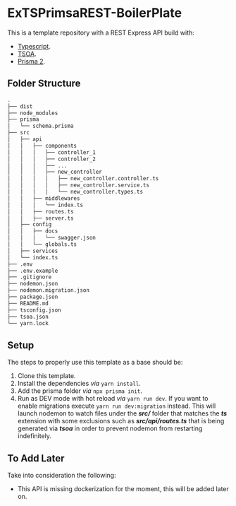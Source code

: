 # ExTSPrimsaREST-BoilerPlate

This is a template repository with a REST Express API build with:

-   [Typescript](https://www.typescriptlang.org/tsconfig).
-   [TSOA](https://tsoa-community.github.io/docs/getting-started.html#initializing-our-project).
-   [Prisma 2](https://www.prisma.io/docs/getting-started/setup-prisma/add-to-existing-project-typescript-postgres).

## Folder Structure

```bash
.
├── dist
├── node_modules
├── prisma
│   └── schema.prisma
├── src
│   ├── api
│   │   ├── components
│   │   │   ├── controller_1
│   │   │   ├── controller_2
│   │   │   ├── ...
│   │   │   ├── new_controller
│   │   │   │   ├── new_controller.controller.ts
│   │   │   │   ├── new_controller.service.ts
│   │   │   │   └── new_controller.types.ts
│   │   ├── middlewares
│   │   │   └── index.ts
│   │   ├── routes.ts
│   │   ├── server.ts
│   ├── config
│   │   ├── docs
│   │   │   └── swagger.json
│   │   └── globals.ts
│   ├── services
│   └── index.ts
├── .env
├── .env.example
├── .gitignore
├── nodemon.json
├── nodemon.migration.json
├── package.json
├── README.md
├── tsconfig.json
├── tsoa.json
└── yarn.lock
```

## Setup

The steps to properly use this template as a base should be:

1. Clone this template.
2. Install the dependencies _via_ `yarn install`.
3. Add the prisma folder _via_ `npx prisma init`.
4. Run as DEV mode with hot reload _via_ `yarn run dev`. If you want to enable migrations execute `yarn run dev:migration` instead. This will launch nodemon to watch files under the **_src/_** folder that matches the **_ts_** extension with some exclusions such as **_src/api/routes.ts_** that is being generated via **_tsoa_** in order to prevent nodemon from restarting indefinitely.

## To Add Later

Take into consideration the following:

-   This API is missing dockerization for the moment, this will be added later on.
